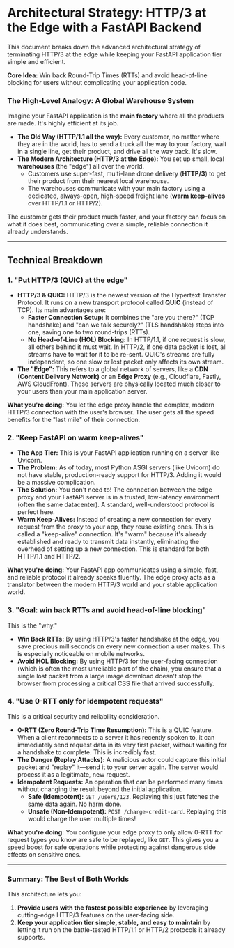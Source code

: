 # Architectural Strategy: HTTP/3 at the Edge with a FastAPI Backend

This document breaks down the advanced architectural strategy of terminating HTTP/3 at the edge while keeping your FastAPI application tier simple and efficient.

**Core Idea:** Win back Round-Trip Times (RTTs) and avoid head-of-line blocking for users without complicating your application code.

### The High-Level Analogy: A Global Warehouse System

Imagine your FastAPI application is the **main factory** where all the products are made. It's highly efficient at its job.

*   **The Old Way (HTTP/1.1 all the way):** Every customer, no matter where they are in the world, has to send a truck all the way to your factory, wait in a single line, get their product, and drive all the way back. It's slow.
*   **The Modern Architecture (HTTP/3 at the Edge):** You set up small, local **warehouses** (the "edge") all over the world.
    *   Customers use super-fast, multi-lane drone delivery (**HTTP/3**) to get their product from their nearest local warehouse.
    *   The warehouses communicate with your main factory using a dedicated, always-open, high-speed freight lane (**warm keep-alives** over HTTP/1.1 or HTTP/2).

The customer gets their product much faster, and your factory can focus on what it does best, communicating over a simple, reliable connection it already understands.

---

## Technical Breakdown

### 1. "Put HTTP/3 (QUIC) at the edge"

*   **HTTP/3 & QUIC:** HTTP/3 is the newest version of the Hypertext Transfer Protocol. It runs on a new transport protocol called **QUIC** (instead of TCP). Its main advantages are:
    *   **Faster Connection Setup:** It combines the "are you there?" (TCP handshake) and "can we talk securely?" (TLS handshake) steps into one, saving one to two round-trips (RTTs).
    *   **No Head-of-Line (HOL) Blocking:** In HTTP/1.1, if one request is slow, all others behind it must wait. In HTTP/2, if one data packet is lost, all streams have to wait for it to be re-sent. QUIC's streams are fully independent, so one slow or lost packet only affects its own stream.
*   **The "Edge":** This refers to a global network of servers, like a **CDN (Content Delivery Network)** or an **Edge Proxy** (e.g., Cloudflare, Fastly, AWS CloudFront). These servers are physically located much closer to your users than your main application server.

**What you're doing:** You let the edge proxy handle the complex, modern HTTP/3 connection with the user's browser. The user gets all the speed benefits for the "last mile" of their connection.

### 2. "Keep FastAPI on warm keep-alives"

*   **The App Tier:** This is your FastAPI application running on a server like Uvicorn.
*   **The Problem:** As of today, most Python ASGI servers (like Uvicorn) do not have stable, production-ready support for HTTP/3. Adding it would be a massive complication.
*   **The Solution:** You don't need to! The connection between the edge proxy and your FastAPI server is in a trusted, low-latency environment (often the same datacenter). A standard, well-understood protocol is perfect here.
*   **Warm Keep-Alives:** Instead of creating a new connection for every request from the proxy to your app, they reuse existing ones. This is called a "keep-alive" connection. It's "warm" because it's already established and ready to transmit data instantly, eliminating the overhead of setting up a new connection. This is standard for both HTTP/1.1 and HTTP/2.

**What you're doing:** Your FastAPI app communicates using a simple, fast, and reliable protocol it already speaks fluently. The edge proxy acts as a translator between the modern HTTP/3 world and your stable application world.

### 3. "Goal: win back RTTs and avoid head-of-line blocking"

This is the "why."

*   **Win Back RTTs:** By using HTTP/3's faster handshake at the edge, you save precious milliseconds on every new connection a user makes. This is especially noticeable on mobile networks.
*   **Avoid HOL Blocking:** By using HTTP/3 for the user-facing connection (which is often the most unreliable part of the chain), you ensure that a single lost packet from a large image download doesn't stop the browser from processing a critical CSS file that arrived successfully.

### 4. "Use 0-RTT only for idempotent requests"

This is a critical security and reliability consideration.

*   **0-RTT (Zero Round-Trip Time Resumption):** This is a QUIC feature. When a client reconnects to a server it has recently spoken to, it can immediately send request data in its very first packet, without waiting for a handshake to complete. This is incredibly fast.
*   **The Danger (Replay Attacks):** A malicious actor could capture this initial packet and "replay" it—send it to your server again. The server would process it as a legitimate, new request.
*   **Idempotent Requests:** An operation that can be performed many times without changing the result beyond the initial application.
    *   **Safe (Idempotent):** `GET /users/123`. Replaying this just fetches the same data again. No harm done.
    *   **Unsafe (Non-Idempotent):** `POST /charge-credit-card`. Replaying this would charge the user multiple times!

**What you're doing:** You configure your edge proxy to only allow 0-RTT for request types you know are safe to be replayed, like `GET`. This gives you a speed boost for safe operations while protecting against dangerous side effects on sensitive ones.

---

### Summary: The Best of Both Worlds

This architecture lets you:

1.  **Provide users with the fastest possible experience** by leveraging cutting-edge HTTP/3 features on the user-facing side.
2.  **Keep your application tier simple, stable, and easy to maintain** by letting it run on the battle-tested HTTP/1.1 or HTTP/2 protocols it already supports.

